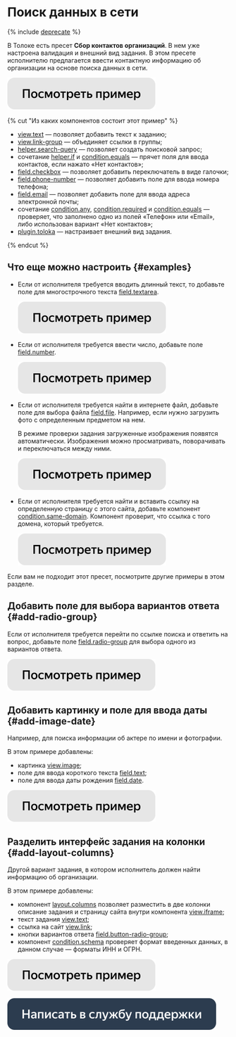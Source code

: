 # Поиск данных в сети

{% include [deprecate](../../_includes/deprecate.md) %}

В Толоке есть пресет  **Сбор контактов организаций**. В нем уже настроена валидация и внешний вид задания. В этом пресете исполнителю предлагается ввести контактную информацию об организации на основе поиска данных в сети.

[![](../_images/buttons/view-example.svg)](https://ya.cc/t/Qy94GBfD3tw6ct)

{% cut "Из каких компонентов состоит этот пример" %}

- [view.text](../reference/view.text.md) — позволяет добавить текст к заданию;
- [view.link-group](../reference/view.link-group.md) — объединяет ссылки в группы;
- [helper.search-query](../reference/helper.search-query.md) — позволяет создать поисковой запрос;
- сочетание [helper.if](../reference/helper.if.md) и [condition.equals](../reference/condition.equals.md) — прячет поля для ввода контактов, если нажато «Нет контактов»;
- [field.checkbox](../reference/field.checkbox.md) — позволяет добавить переключатель в виде галочки;
- [field.phone-number](../reference/field.phone-number.md) — позволяет добавить поле для ввода номера телефона;
- [field.email](../reference/field.email.md) — позволяет добавить поле для ввода адреса электронной почты;
- сочетание [condition.any](../reference/condition.any.md), [condition.required](../reference/condition.required.md) и [condition.equals](../reference/condition.equals.md) — проверяет, что заполнено одно из полей «Телефон» или «Email», либо использован вариант «Нет контактов»;
- [plugin.toloka](../reference/plugin.toloka.md) — настраивает внешний вид задания.

{% endcut %}

## Что еще можно настроить {#examples}

- Если от исполнителя требуется вводить длинный текст, то добавьте поле для многострочного текста [field.textarea](../reference/field.textarea.md).

  [![](../_images/buttons/view-example.svg)](https://ya.cc/t/AIG-HR953tw6xe)

- Если от исполнителя требуется ввести число, добавьте поле [field.number](../reference/field.number.md).

  [![](../_images/buttons/view-example.svg)](https://ya.cc/t/Cz91kq883tw76u)

- Если от исполнителя требуется найти в интернете файл, добавьте поле для выбора файла [field.file](../reference/field.file.md). Например, если нужно загрузить фото с определенным предметом на нем.

  В режиме проверки задания загруженные изображения появятся автоматически. Изображения можно просматривать, поворачивать и переключаться между ними.

  [![](../_images/buttons/view-example.svg)](https://ya.cc/t/nD1uesZp3tw7PA)

- Если от исполнителя требуется найти и вставить ссылку на определенную страницу с этого сайта, добавьте компонент [condition.same-domain](../reference/condition.same-domain.md). Компонент проверит, что ссылка с того домена, который требуется.

  [![](../_images/buttons/view-example.svg)](https://ya.cc/t/acAQQc0E3tw7aV)

Если вам не подходит этот пресет, посмотрите другие примеры в этом разделе.


## Добавить поле для выбора вариантов ответа {#add-radio-group}

Если от исполнителя требуется перейти по ссылке поиска и ответить на вопрос, добавьте поле [field.radio-group](../reference/field.radio-group.md) для выбора одного из вариантов ответа.

  [![](../_images/buttons/view-example.svg)](https://ya.cc/t/jdI71fh13tw7hE)

## Добавить картинку и поле для ввода даты {#add-image-date}

Например, для поиска информации об актере по имени и фотографии.

В этом примере добавлены:

- картинка [view.image](../reference/view.image.md);
- поле для ввода короткого текста [field.text](../reference/field.text.md);
- поле для ввода даты рождения [field.date](../reference/field.date.md).

[![](../_images/buttons/view-example.svg)](https://ya.cc/t/81WfZhV33tw7xe)

## Разделить интерфейс задания на колонки {#add-layout-columns}

Другой вариант задания, в котором исполнитель должен найти информацию об организации.

В этом примере добавлены:

- компонент [layout.columns](../reference/layout.columns.md) позволяет разместить в две колонки описание задания и страницу сайта внутри компонента [view.iframe](../reference/view.iframe.md);
- текст задания [view.text](../reference/view.text.md);
- ссылка на сайт [view.link](../reference/view.link.md);
- кнопки вариантов ответа [field.button-radio-group](../reference/field.button-radio-group.md);
- компонент [condition.schema](../reference/condition.schema.md) проверяет формат введенных данных, в данном случае — форматы ИНН и ОГРН.

[![](../_images/buttons/view-example.svg)](https://ya.cc/t/YIji61V83tw8Ak)

[![](../_images/buttons/contact-support.svg)](../concepts/support.md)
